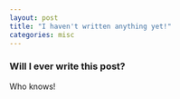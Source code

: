 ```yaml
---
layout: post
title: "I haven't written anything yet!"
categories: misc
---
```


### Will I ever write this post?
Who knows!